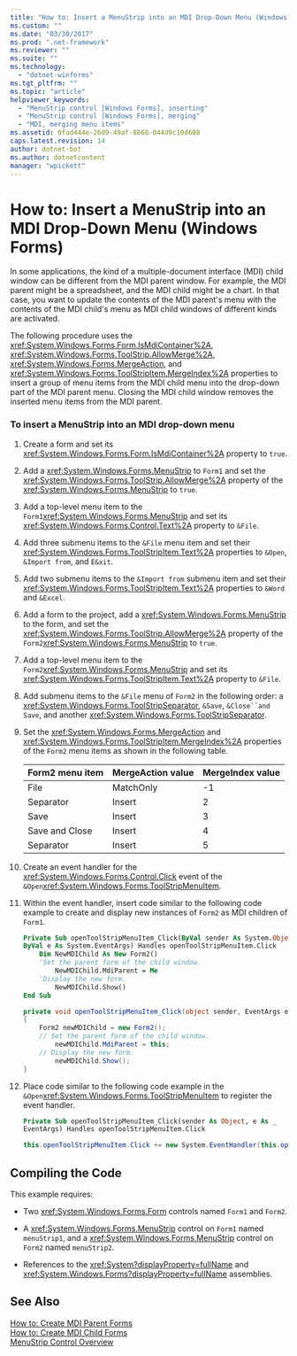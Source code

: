 ```yaml
---
title: "How to: Insert a MenuStrip into an MDI Drop-Down Menu (Windows Forms)"
ms.custom: ""
ms.date: "03/30/2017"
ms.prod: ".net-framework"
ms.reviewer: ""
ms.suite: ""
ms.technology: 
  - "dotnet-winforms"
ms.tgt_pltfrm: ""
ms.topic: "article"
helpviewer_keywords: 
  - "MenuStrip control [Windows Forms], inserting"
  - "MenuStrip control [Windows Forms], merging"
  - "MDI, merging menu items"
ms.assetid: 0fad444e-26d9-49af-8860-044d9c10d608
caps.latest.revision: 14
author: dotnet-bot
ms.author: dotnetcontent
manager: "wpickett"
---
```

# How to: Insert a MenuStrip into an MDI Drop-Down Menu (Windows Forms)
In some applications, the kind of a multiple-document interface (MDI) child window can be different from the MDI parent window. For example, the MDI parent might be a spreadsheet, and the MDI child might be a chart. In that case, you want to update the contents of the MDI parent's menu with the contents of the MDI child's menu as MDI child windows of different kinds are activated.  
  
 The following procedure uses the <xref:System.Windows.Forms.Form.IsMdiContainer%2A>, <xref:System.Windows.Forms.ToolStrip.AllowMerge%2A>, <xref:System.Windows.Forms.MergeAction>, and <xref:System.Windows.Forms.ToolStripItem.MergeIndex%2A> properties to insert a group of menu items from the MDI child menu into the drop-down part of the MDI parent menu. Closing the MDI child window removes the inserted menu items from the MDI parent.  
  
### To insert a MenuStrip into an MDI drop-down menu  
  
1.  Create a form and set its <xref:System.Windows.Forms.Form.IsMdiContainer%2A> property to `true`.  
  
2.  Add a <xref:System.Windows.Forms.MenuStrip> to `Form1` and set the <xref:System.Windows.Forms.ToolStrip.AllowMerge%2A> property of the <xref:System.Windows.Forms.MenuStrip> to `true`.  
  
3.  Add a top-level menu item to the `Form1`<xref:System.Windows.Forms.MenuStrip> and set its <xref:System.Windows.Forms.Control.Text%2A> property to `&File`.  
  
4.  Add three submenu items to the `&File` menu item and set their <xref:System.Windows.Forms.ToolStripItem.Text%2A> properties to `&Open`, `&Import from`, and `E&xit`.  
  
5.  Add two submenu items to the `&Import from` submenu item and set their <xref:System.Windows.Forms.ToolStripItem.Text%2A> properties to `&Word` and `&Excel`.  
  
6.  Add a form to the project, add a <xref:System.Windows.Forms.MenuStrip> to the form, and set the <xref:System.Windows.Forms.ToolStrip.AllowMerge%2A> property of the `Form2`<xref:System.Windows.Forms.MenuStrip> to `true`.  
  
7.  Add a top-level menu item to the `Form2`<xref:System.Windows.Forms.MenuStrip> and set its <xref:System.Windows.Forms.ToolStripItem.Text%2A> property to `&File`.  
  
8.  Add submenu items to the `&File` menu of `Form2` in the following order: a <xref:System.Windows.Forms.ToolStripSeparator>, `&Save`, `&Close``and Save`, and another <xref:System.Windows.Forms.ToolStripSeparator>.  
  
9. Set the <xref:System.Windows.Forms.MergeAction> and <xref:System.Windows.Forms.ToolStripItem.MergeIndex%2A> properties of the `Form2` menu items as shown in the following table.  
  
    |Form2 menu item|MergeAction value|MergeIndex value|  
    |---------------------|-----------------------|----------------------|  
    |File|MatchOnly|-1|  
    |Separator|Insert|2|  
    |Save|Insert|3|  
    |Save and Close|Insert|4|  
    |Separator|Insert|5|  
  
10. Create an event handler for the <xref:System.Windows.Forms.Control.Click> event of the `&Open`<xref:System.Windows.Forms.ToolStripMenuItem>.  
  
11. Within the event handler, insert code similar to the following code example to create and display new instances of `Form2` as MDI children of `Form1`.  
  
    ```vb  
    Private Sub openToolStripMenuItem_Click(ByVal sender As System.Object, _  
    ByVal e As System.EventArgs) Handles openToolStripMenuItem.Click  
        Dim NewMDIChild As New Form2()  
        'Set the parent form of the child window.  
            NewMDIChild.MdiParent = Me  
        'Display the new form.  
            NewMDIChild.Show()  
    End Sub  
    ```  
  
    ```csharp  
    private void openToolStripMenuItem_Click(object sender, EventArgs e)  
    {  
        Form2 newMDIChild = new Form2();  
        // Set the parent form of the child window.  
            newMDIChild.MdiParent = this;  
        // Display the new form.  
            newMDIChild.Show();  
    }  
    ```  
  
12. Place code similar to the following code example in the `&Open`<xref:System.Windows.Forms.ToolStripMenuItem> to register the event handler.  
  
    ```vb  
    Private Sub openToolStripMenuItem_Click(sender As Object, e As _  
    EventArgs) Handles openToolStripMenuItem.Click  
    ```  
  
    ```csharp  
    this.openToolStripMenuItem.Click += new System.EventHandler(this.openToolStripMenuItem_Click);  
    ```  
  
## Compiling the Code  
 This example requires:  
  
-   Two <xref:System.Windows.Forms.Form> controls named `Form1` and `Form2`.  
  
-   A <xref:System.Windows.Forms.MenuStrip> control on `Form1` named `menuStrip1`, and a <xref:System.Windows.Forms.MenuStrip> control on `Form2` named `menuStrip2`.  
  
-   References to the <xref:System?displayProperty=fullName> and <xref:System.Windows.Forms?displayProperty=fullName> assemblies.  
  
## See Also  
 [How to: Create MDI Parent Forms](../../../../docs/framework/winforms/advanced/how-to-create-mdi-parent-forms.md)   
 [How to: Create MDI Child Forms](../../../../docs/framework/winforms/advanced/how-to-create-mdi-child-forms.md)   
 [MenuStrip Control Overview](../../../../docs/framework/winforms/controls/menustrip-control-overview-windows-forms.md)
